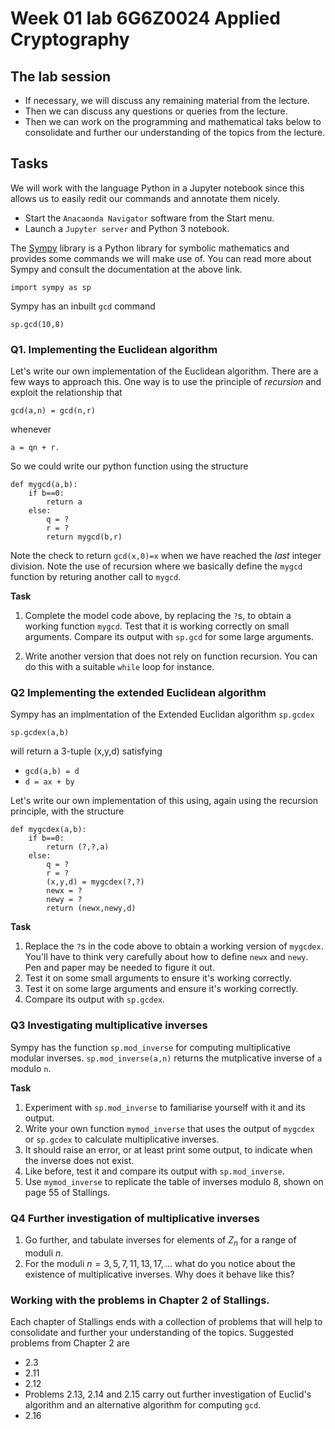 #  Week 01 lab 6G6Z0024 Applied Cryptography

## The lab session 

* If necessary, we will discuss any remaining material from the lecture.
* Then we can discuss any questions or queries from the lecture.
* Then we can work on the programming and mathematical taks below to consolidate and further our understanding of the topics from the lecture.

## Tasks

We will work with the language Python in a Jupyter notebook since this allows us to easily redit our commands and annotate them nicely. 

* Start the `Anacaonda Navigator` software from the Start menu. 
* Launch a `Jupyter server` and Python 3 notebook.

The [Sympy](https://www.sympy.org/en/index.html) library is a Python library for symbolic mathematics and provides some commands we will make use of. You can read more about Sympy and consult the documentation at the above link.

    import sympy as sp



Sympy has an inbuilt `gcd` command

    sp.gcd(10,8)


### Q1. Implementing the Euclidean algorithm

Let's write our own implementation of the Euclidean algorithm. There are a few ways to approach this. One way is to use the principle of *recursion* and exploit the relationship that 

    gcd(a,n) = gcd(n,r)


whenever 

    a = qn + r. 


So we could write our python function using the structure

    def mygcd(a,b):
        if b==0:
            return a
        else:
            q = ?
            r = ?
            return mygcd(b,r)

Note the check to return `gcd(x,0)=x` when we have reached the *last* integer division. Note the use of recursion where we basically define the `mygcd` function by returing another call to `mygcd`.

**Task**

1. Complete the model code above, by replacing the `?`s, to obtain a working function `mygcd`. Test that it is working correctly on small arguments. Compare its output with `sp.gcd` for some large arguments.

2. Write another version that does not rely on function recursion. You can do this with a suitable `while` loop for instance. 

### Q2 Implementing the extended Euclidean algorithm

Sympy has an implmentation of the Extended Euclidan algorithm `sp.gcdex`

    sp.gcdex(a,b)

will return a 3-tuple (x,y,d) satisfying

* `gcd(a,b) = d`
* `d = ax + by`

Let's write our own implementation of this using, again using the recursion principle, with the structure

    def mygcdex(a,b):
        if b==0:
            return (?,?,a)
        else:
            q = ?
            r = ?
            (x,y,d) = mygcdex(?,?)
            newx = ?
            newy = ?
            return (newx,newy,d)

**Task**

1. Replace the `?`s in the code above to obtain a working version of `mygcdex`. You'll have to think very carefully about how to define `newx` and `newy`. Pen and paper may be needed to figure it out.
2. Test it on some small arguments to ensure it's working correctly. 
3. Test it on some large arguments and ensure it's working correctly. 
4. Compare its output with `sp.gcdex`.

### Q3 Investigating multiplicative inverses

Sympy has the function `sp.mod_inverse` for computing multiplicative modular inverses. `sp.mod_inverse(a,n)` returns the mutplicative inverse of `a` modulo `n`.

**Task**

1. Experiment with `sp.mod_inverse` to familiarise yourself with it and its output. 
2. Write your own function `mymod_inverse` that uses the output of `mygcdex` or `sp.gcdex` to calculate multiplicative inverses. 
3. It should raise an error, or at least print some output, to indicate when the inverse does not exist.
4. Like before, test it and compare its output with `sp.mod_inverse`.
5. Use `mymod_inverse` to replicate the table of inverses modulo 8, shown on page 55 of Stallings. 

### Q4 Further investigation of multiplicative inverses

1. Go further, and tabulate inverses for elements of $Z_n$ for a range of moduli $n$. 
2. For the moduli $n=3,5,7,11,13,17,\dots$ what do you notice about the existence of multiplicative inverses. Why does it behave like this?

### Working with the problems in Chapter 2 of Stallings. 

Each chapter of Stallings ends with a collection of problems that will help to consolidate and further your understanding of the topics. Suggested problems from Chapter 2 are 

* 2.3
* 2.11
* 2.12
* Problems 2.13, 2.14 and 2.15 carry out further investigation of Euclid's algorithm and an alternative algorithm for computing `gcd`.
* 2.16

